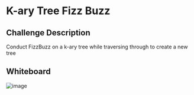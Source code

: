 # K-ary Tree Fizz Buzz


## Challenge Description
Conduct FizzBuzz on a k-ary tree while traversing through to create a new tree


## Whiteboard

![image](https://user-images.githubusercontent.com/33704616/117734105-6023f480-b1b8-11eb-8608-018b35a8e33d.png)
